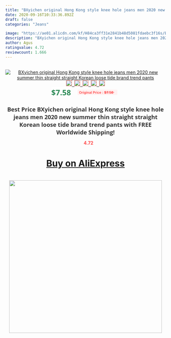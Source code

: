 ```yaml
---
title: "BXyichen original Hong Kong style knee hole jeans men 2020 new summer thin straight straight Korean loose tide brand trend pants"
date: 2020-09-16T10:33:36.892Z
draft: false
categories: "Jeans"

image: "https://ae01.alicdn.com/kf/H84ca3ff31e2841b48d5081fdaebc3f16s/BXyichen-original-Hong-Kong-style-knee-hole-jeans-men-2020-new-summer-thin-straight-straight-Korean.jpg"
description: "BXyichen original Hong Kong style knee hole jeans men 2020 new summer thin straight straight Korean loose tide brand trend pants"
author: Agus
ratingvalue: 4.72
reviewcount: 1.666
---
```

<br>
<div style="text-align: center;">
<a href="https://s.click.aliexpress.com/e/_An16kz" target="_blank" rel="nofollow noopener noreferrer"><img alt="BXyichen original Hong Kong style knee hole jeans men 2020 new summer thin straight straight Korean loose tide brand trend pants" class="magnifier-image" src="https://ae01.alicdn.com/kf/H84ca3ff31e2841b48d5081fdaebc3f16s/BXyichen-original-Hong-Kong-style-knee-hole-jeans-men-2020-new-summer-thin-straight-straight-Korean.jpg_640x640.jpg">
<br>
<img style="border:1px solid salmon" src="https://ae01.alicdn.com/kf/H84ca3ff31e2841b48d5081fdaebc3f16s/BXyichen-original-Hong-Kong-style-knee-hole-jeans-men-2020-new-summer-thin-straight-straight-Korean.jpg_120x120.jpg">&nbsp;&nbsp;<img style="border:1px solid salmon" src="https://ae01.alicdn.com/kf/H0d810d4bd55e4aca99d6e20152516ec3S/BXyichen-original-Hong-Kong-style-knee-hole-jeans-men-2020-new-summer-thin-straight-straight-Korean.jpg_120x120.jpg">&nbsp;&nbsp;<img style="border:1px solid salmon" src="https://ae01.alicdn.com/kf/H3b93dce65a754445a18c1e81a12b0417u/BXyichen-original-Hong-Kong-style-knee-hole-jeans-men-2020-new-summer-thin-straight-straight-Korean.jpg_120x120.jpg">&nbsp;&nbsp;<img style="border:1px solid salmon" src="https://ae01.alicdn.com/kf/H4c3e7e1dab474e7cb2141c1ece7e290aJ/BXyichen-original-Hong-Kong-style-knee-hole-jeans-men-2020-new-summer-thin-straight-straight-Korean.jpg_120x120.jpg">&nbsp;&nbsp;<img style="border:1px solid salmon" src="https://ae01.alicdn.com/kf/Hc3aadb545cc640ba89566159ac00be15V/BXyichen-original-Hong-Kong-style-knee-hole-jeans-men-2020-new-summer-thin-straight-straight-Korean.jpg_120x120.jpg"></a></div><br0>
<div style="text-align: center;"><span style="background-color: white; border: 0px; box-sizing: border-box; color: seagreen; display: inline-block; font-family: &quot;open sans&quot; , &quot;arial&quot; , &quot;helvetica&quot; , sans-serif , &quot;heiti&quot;; font-size: 24px; font-stretch: inherit; font-weight: 700; line-height: inherit; margin: 0px 10px 0px 0px; padding: 0px; vertical-align: middle;">$7.58 </span>
<span style="background: rgb(255 , 241 , 241); border-radius: 3px; border: 0px; box-sizing: border-box; color: #ff4747; display: inline-block; font-family: inherit; font-size: 12px; font-stretch: inherit; font-style: inherit; font-variant: inherit; font-weight: 600; line-height: inherit; margin: 0px; padding: 2px 5px; transform: scale(0.9); vertical-align: middle;">Original Price : <b style="text-decoration: line-through;">$7.58 </b> &nbsp;&nbsp;</span></div>
<h1 style="color: #333333; display: inline-block; font-family: &quot;open sans&quot; , &quot;arial&quot; , &quot;helvetica&quot; , sans-serif , &quot;heiti&quot;; font-size: 18px; font-stretch: inherit; font-weight: 700; text-align: center;">Best Price BXyichen original Hong Kong style knee hole jeans men 2020 new summer thin straight straight Korean loose tide brand trend pants with FREE Worldwide Shipping!</h1>
<div style="color: #ff4747; text-align: center;">
<img src="https://4.bp.blogspot.com/-M0ZcTcb-5uY/XleCXlxnR4I/AAAAAAAAAEc/OrjgMkXV1oMQFaCRZj5HQwOCBcu3w1FegCPcBGAYYCw/s1600/star.png" style="height: 15px;">&nbsp;<b>4.72</b></div>
<div class="button_cont" align="center"><a class="buynow_a" href="https://s.click.aliexpress.com/e/_An16kz" target="_blank" rel="nofollow noopener noreferrer"><H1>Buy on AliExpress</H1></a></div><br>
<div class="separator" style="clear: both; text-align: center;">
<img src="https://lh3.googleusercontent.com/-pTy5HemUv9M/XlePHvY0dAI/AAAAAAAAAE4/0nX5iRUoIWY8eMW9Dpxeirr157OZliDIgCLcBGAsYHQ/s1600/badge.gif" width="480">
</div>

